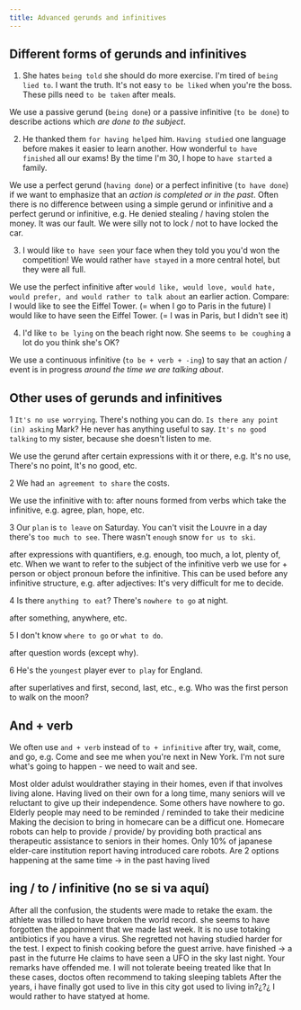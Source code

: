 ```yaml
---
title: Advanced gerunds and infinitives
---
```


## Different forms of gerunds and infinitives

1. She hates `being told` she should do more exercise.
   I'm tired of `being lied to`. I want the truth.
   It's not easy `to be liked` when you're the boss.
   These pills need `to be taken` after meals.

We use a passive gerund (`being done`) or a passive infinitive (`to be done`) to describe actions which _are done to the subject_.

2. He thanked them `for having helped` him.
   `Having studied` one language before makes it easier to learn another.
   How wonderful `to have finished` all our exams!
   By the time I'm 30, I hope to `have started` a family.

We use a perfect gerund (`having done`) or a perfect infinitive (`to have done`) if we want to emphasize that an _action is completed or in the past_.
Often there is no difference between using a simple gerund or infinitive and a perfect gerund or infinitive, e.g.
He denied stealing / having stolen the money.
It was our fault. We were silly not to lock / not to have locked the car.

3. I would like `to have seen` your face when they told you you'd won the competition!
   We would rather `have stayed` in a more central hotel, but they were all full.

We use the perfect infinitive after `would like, would love, would hate, would prefer, and would rather to talk about` an earlier action. Compare:
I would like to see the Eiffel Tower. (= when I go to Paris in the future)
I would like to have seen the Eiffel Tower. (= I was in Paris, but I didn't see it)

4. I'd like `to be lying` on the beach right now.
   She seems `to be coughing` a lot do you think she's OK?

We use a continuous infinitive (`to be + verb + -ing`) to say that an action / event is in progress _around the time we are talking about_.

## Other uses of gerunds and infinitives

1 `It's no use worrying`. There's nothing you can do.
`Is there any point (in) asking` Mark? He never has anything useful to say.
`It's no good talking` to my sister, because she doesn't listen to me.

We use the gerund after certain expressions with it or there, e.g. It's no use, There's no point, It's no good, etc.

2 We had `an agreement to share` the costs.

We use the infinitive with to: after nouns formed from verbs which take the infinitive, e.g. agree, plan, hope, etc.

3 Our `plan` is `to leave` on Saturday. You can't visit the Louvre in a day there's `too much to see`.
There wasn't `enough` snow `for us to ski`.

after expressions with quantifiers, e.g. enough, too much, a lot, plenty of, etc.
When we want to refer to the subject of the infinitive verb we use for + person or object pronoun before the infinitive. This can be used before any infinitive structure, e.g. after adjectives: It's very difficult for me to decide.

4 Is there `anything to eat`?
There's `nowhere to go` at night.

after something, anywhere, etc.

5 I don't know `where to go` or `what to do`.

after question words (except why).

6 He's the `youngest` player ever `to play` for England.

after superlatives and first, second, last, etc., e.g. Who was the first person to walk on the moon?

## And + verb

We often use `and + verb` instead of `to + infinitive` after try, wait, come, and go, e.g. Come and see me when you're next in New York.
I'm not sure what's going to happen - we need to wait and see.

Most older adulst wouldrather staying in their homes, even if that involves living alone.
Having lived on their own for a long time, many seniors will ve reluctant to give up their independence.
Some others have nowhere to go.
Elderly people may need to be reminded / reminded to take their medicine
Making the decision to bring in homecare can be a difficut one.
Homecare robots can help to provide / provide/ by providing both practical ans therapeutic assistance to seniors in their homes.
Only 10% of japanese elder-care institution report having introduced care robots.
Are 2 options happening at the same time
-> in the past having lived

## ing / to / infinitive (no se si va aquí)

After all the confusion, the students were made to retake the exam.
the athlete was trilled to have broken the world record.
she seems to have forgotten the appoinment that we made last week.
It is no use totaking antibiotics if you have a virus.
She regretted not having studied harder for the test.
I expect to finish cooking before the guest arrive.
have finished -> a past in the futurre
He claims to have seen a UFO in the sky last night.
Your remarks have offended me. I will not tolerate beeing treated like that
In these cases, doctos often recommend to taking sleeping tablets
After the years, i have finally got used to live in this city
got used to living in?¿?¿
I would rather to have statyed at home.
